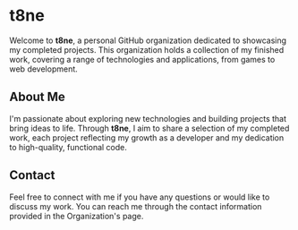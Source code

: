 # t8ne

Welcome to **t8ne**, a personal GitHub organization dedicated to showcasing my completed projects. This organization holds a collection of my finished work, covering a range of technologies and applications, from games to web development.

## About Me

I'm passionate about exploring new technologies and building projects that bring ideas to life. Through **t8ne**, I aim to share a selection of my completed work, each project reflecting my growth as a developer and my dedication to high-quality, functional code.

## Contact

Feel free to connect with me if you have any questions or would like to discuss my work. You can reach me through the contact information provided in the Organization's page.